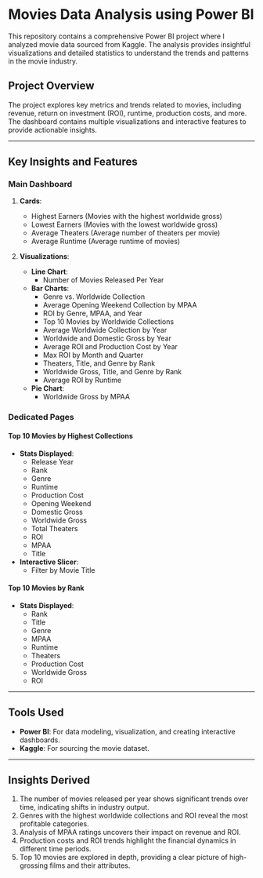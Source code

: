 # Movies Data Analysis using Power BI

This repository contains a comprehensive Power BI project where I analyzed movie data sourced from Kaggle. The analysis provides insightful visualizations and detailed statistics to understand the trends and patterns in the movie industry.  

## Project Overview

The project explores key metrics and trends related to movies, including revenue, return on investment (ROI), runtime, production costs, and more. The dashboard contains multiple visualizations and interactive features to provide actionable insights.

---

## Key Insights and Features

### **Main Dashboard**
1. **Cards**:
   - Highest Earners (Movies with the highest worldwide gross)
   - Lowest Earners (Movies with the lowest worldwide gross)
   - Average Theaters (Average number of theaters per movie)
   - Average Runtime (Average runtime of movies)

2. **Visualizations**:
   - **Line Chart**:  
     - Number of Movies Released Per Year
   - **Bar Charts**:
     - Genre vs. Worldwide Collection  
     - Average Opening Weekend Collection by MPAA  
     - ROI by Genre, MPAA, and Year  
     - Top 10 Movies by Worldwide Collections  
     - Average Worldwide Collection by Year  
     - Worldwide and Domestic Gross by Year  
     - Average ROI and Production Cost by Year  
     - Max ROI by Month and Quarter  
     - Theaters, Title, and Genre by Rank  
     - Worldwide Gross, Title, and Genre by Rank  
     - Average ROI by Runtime  
   - **Pie Chart**:  
     - Worldwide Gross by MPAA  

### **Dedicated Pages**

#### **Top 10 Movies by Highest Collections**
- **Stats Displayed**:
  - Release Year  
  - Rank  
  - Genre  
  - Runtime  
  - Production Cost  
  - Opening Weekend  
  - Domestic Gross  
  - Worldwide Gross  
  - Total Theaters  
  - ROI  
  - MPAA  
  - Title  
- **Interactive Slicer**:
  - Filter by Movie Title

#### **Top 10 Movies by Rank**
- **Stats Displayed**:
  - Rank  
  - Title  
  - Genre  
  - MPAA  
  - Runtime  
  - Theaters  
  - Production Cost  
  - Worldwide Gross  
  - ROI  

---

## Tools Used
- **Power BI**: For data modeling, visualization, and creating interactive dashboards.
- **Kaggle**: For sourcing the movie dataset.

---

## Insights Derived
1. The number of movies released per year shows significant trends over time, indicating shifts in industry output.
2. Genres with the highest worldwide collections and ROI reveal the most profitable categories.
3. Analysis of MPAA ratings uncovers their impact on revenue and ROI.
4. Production costs and ROI trends highlight the financial dynamics in different time periods.
5. Top 10 movies are explored in depth, providing a clear picture of high-grossing films and their attributes.
